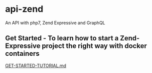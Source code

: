 # api-zend
An API with php7, Zend Expressive and GraphQL

## Get Started - To learn how to start a Zend-Expressive project the right way with docker containers
  [GET-STARTED-TUTORIAL.md](GET-STARTED-TUTORIAL.md)
